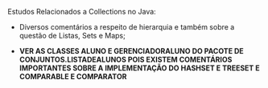 Estudos Relacionados a Collections no Java:
* Diversos comentários a respeito de hierarquia e também sobre a questão de Listas, Sets e Maps;


* **VER AS CLASSES ALUNO E GERENCIADORALUNO DO PACOTE DE CONJUNTOS.LISTADEALUNOS POIS EXISTEM COMENTÁRIOS IMPORTANTES SOBRE A IMPLEMENTAÇÃO DO HASHSET E TREESET E COMPARABLE E COMPARATOR**